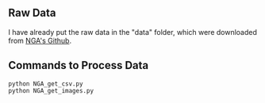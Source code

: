 ## Raw Data

I have already put the raw data in the "data" folder, which were downloaded from [NGA's Github](https://github.com/NationalGalleryOfArt/opendata/tree/main/data).

## Commands to Process Data

```shell
python NGA_get_csv.py
python NGA_get_images.py
```